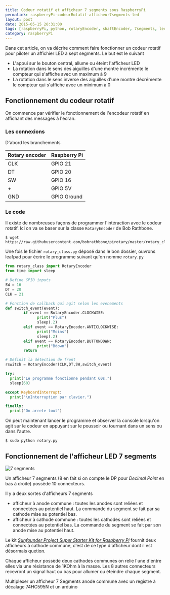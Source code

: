 ```yaml
---
title: Codeur rotatif et afficheur 7 segments sous RaspberryPi
permalink: raspberryPi-codeurRotatif-afficheur7segments-led
layout: post
date: 2015-05-15 20:31:00
tags: [raspberryPi, python, rotaryEncoder, shaftEncoder, 7segments, led]
category: raspberryPi
---
```


Dans cet article, on va décrire comment faire fonctionner un codeur rotatif
pour piloter un affichier LED à sept segments.
Le but est le suivant 
- L'appui sur le bouton central, allume ou éteint l'afficheur LED
- La rotation dans le sens des aiguilles d'une montre incrémente 
  le compteur qui s'affiche avec un maximum à 9
- La rotation dans le sens inverse des aiguilles d'une montre décrémente
  le compteur qui s'affiche avec un minimum à 0


## Fonctionnement du codeur rotatif

On commence par vérifier le fonctionnement de l'encodeur rotatif en
affichant des messages à l'écran.


### Les connexions

D'abord les branchements

Rotary encoder | Raspberry Pi
---------------|-------------
           CLK | GPIO 21
            DT | GPIO 20
            SW | GPIO 16
             + | GPIO 5V
           GND | GPIO Ground

### Le code

Il existe de nombreuses façons de programmer l'intéraction avec le codeur
rotatif. Ici on va se baser sur la classe `RotaryEncoder` de Bob Rathbone.


```
$ wget https://raw.githubusercontent.com/bobrathbone/pirotary/master/rotary_class.py
```

Une fois le fichier `rotary_class.py` déposé dans le bon dossier,
ouvrons leafpad pour écrire le programme suivant qu'on nomme `rotary.py`


```python
from rotary_class import RotaryEncoder
from time import sleep

# Define GPIO inputs
SW = 16
DT = 20
CLK = 21

# Fonction de callback qui agit selon les evenements
def switch_event(event):
        if event == RotaryEncoder.CLOCKWISE:
              print("Plus")
              sleep(.2)
        elif event == RotaryEncoder.ANTICLOCKWISE:
              print("Moins")
              sleep(.2)
        elif event == RotaryEncoder.BUTTONDOWN:
              print("Bdown")
        return

# Definit la détection de front
rswitch = RotaryEncoder(CLK,DT,SW,switch_event)

try:
  print("Le programme fonctionne pendant 60s.")
  sleep(60)

except KeyboardInterrupt:
  print("\nInterruption par clavier.")

finally:
  print("On arrete tout")
```

On peut maintenant lancer le programme et observer la console lorsqu'on agit sur
le codeur en appuyant sur le poussoir ou tournant dans un sens ou dans l'autre.

```
$ sudo python rotary.py
```


## Fonctionnement de l'afficheur LED 7 segments

![7 segments](http://upload.wikimedia.org/wikipedia/commons/thumb/a/ad/Seven_segment_02_Pengo.jpg/280px-Seven_segment_02_Pengo.jpg)

Un afficheur 7 segments (8 en fait si on compte le DP pour *Decimal Point* 
en bas à droite) possède 10 connecteurs.

Il y a deux sortes d'afficheurs 7 segments

- afficheur à anode commune : toutes les anodes sont reliées et connectées au
  potentiel haut. La commande du segment se fait par sa cathode mise au
  potentiel bas.
- afficheur à cathode commune : toutes les cathodes sont reliées et connectées
  au potentiel bas.  La commande du segment se fait par son anode mise au
  potentiel haut.

Le kit [*Sunfounder Project Super Starter Kit for Raspberry Pi*](http://www.amazon.fr/gp/product/B00P2E9W30?psc=1&redirect=true&ref_=oh_aui_detailpage_o04_s00)
fournit deux afficheurs à cathode commune, c'est de ce type d'afficheur dont il
est désormais quetion.

Chaque afficheur possède deux cathodes communes on relie l'une d'entre elles
via une résistance de 1KOhm à la masse.
Les 8 autres connecteurs recevront un signal haut ou bas pour allumer ou
éteindre chaque segment.


Multiplexer un afficheur 7 Segments anode commune avec un registre à décalage 74HC595N et un arduino


